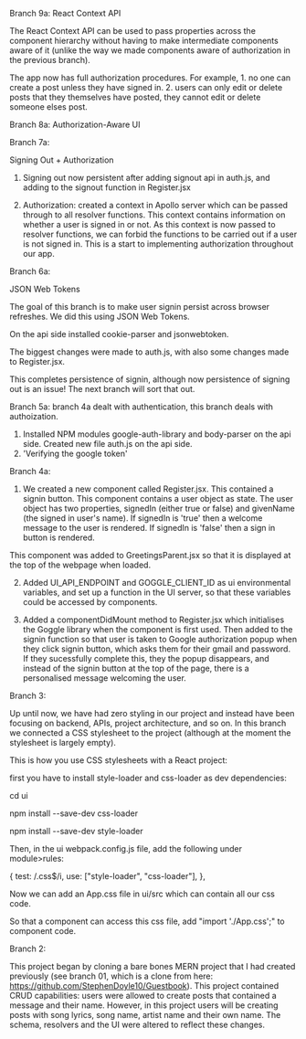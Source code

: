 Branch 9a: React Context API

The React Context API can be used to pass properties across the component hierarchy without having to make intermediate components aware of it (unlike the way we made components aware of authorization in the previous branch).

The app now has full authorization procedures. For example, 1. no one can create a post unless they have signed in. 2. users can only edit or delete posts that they themselves have posted, they cannot edit or delete someone elses post.



Branch 8a: Authorization-Aware UI

Branch 7a:

Signing Out + Authorization

1. Signing out now persistent after adding signout api in auth.js, and adding to the signout function in Register.jsx

2. Authorization: created a context in Apollo server which can be passed through to all resolver functions. This context contains information on whether a user is signed in or not. As this context is now passed to resolver functions, we can forbid the functions to be carried out if a user is not signed in. This is a start to implementing authorization throughout our app.




Branch 6a: 

JSON Web Tokens

The goal of this branch is to make user signin persist across browser refreshes. We did this using JSON Web Tokens.

On the api side installed cookie-parser and jsonwebtoken.

The biggest changes were made to auth.js, with also some changes made to Register.jsx.

This completes persistence of signin, although now persistence of signing out is an issue! The next branch will sort that out.



Branch 5a: branch 4a dealt with authentication, this branch deals with authoization.
1. Installed NPM modules google-auth-library and body-parser on the api side. Created new file auth.js on the api side.
2. 'Verifying the google token'

Branch 4a:
1. We created a new component called Register.jsx. This contained a signin button. This component contains a user object as state. The user object has two properties, signedIn (either true or false) and givenName (the signed in user's name). If signedIn is 'true' then a welcome message to the user is rendered. If signedIn is 'false' then a sign in button is rendered.

This component was added to GreetingsParent.jsx so that it is displayed at the top of the webpage when loaded.

2. Added UI_API_ENDPOINT and GOGGLE_CLIENT_ID as ui environmental variables, and set up a function in the UI server, so that these variables could be accessed by components.

3. Added a componentDidMount method to Register.jsx which initialises the Goggle library when the component is first used. Then added to the signin function so that user is taken to Google authorization popup when they click signin button, which asks them for their gmail and password. If they sucessfully complete this, they the popup disappears, and instead of the signin button at the top of the page, there is a personalised message welcoming the user.

Branch 3:

Up until now, we have had zero styling in our project and instead have been focusing on backend, APIs, project architecture, and so on. In this branch we connected a CSS stylesheet to the project (although at the moment the stylesheet is largely empty).

This is how you use CSS stylesheets with a React project:

first you have to install style-loader and css-loader as dev dependencies:

cd ui

npm install --save-dev css-loader

npm install --save-dev style-loader

Then, in the ui webpack.config.js file, add the following under module>rules:

{
    test: /\.css$/i,
    use: ["style-loader", "css-loader"],
  },

Now we can add an App.css file in ui/src which can contain all our css code.

So that a component can access this css file, add "import './App.css';" to component code.


Branch 2:

This project began by cloning a bare bones MERN project that I had created previously (see branch 01, which is a clone from here: https://github.com/StephenDoyle10/Guestbook). This project contained CRUD capabilities: users were allowed to create posts that contained a message and their name. However, in this project users will be creating posts with song lyrics, song name, artist name and their own name. The schema, resolvers and the UI were altered to reflect these changes.